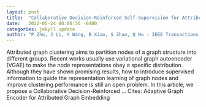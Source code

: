 ```yaml
---
layout: post
title:  "Collaborative Decision-Reinforced Self-Supervision for Attributed Graph Clustering"
date:   2022-05-24 00:00:36 -0400
categories: jekyll update
author: "P Zhu, J Li, Y Wang, B Xiao, S Zhao, Q Hu - IEEE Transactions on Neural Networks …, 2022"
---
```

Attributed graph clustering aims to partition nodes of a graph structure into different groups. Recent works usually use variational graph autoencoder (VGAE) to make the node representations obey a specific distribution. Although they have shown promising results, how to introduce supervised information to guide the representation learning of graph nodes and improve clustering performance is still an open problem. In this article, we propose a Collaborative Decision-Reinforced … Cites: ‪Adaptive Graph Encoder for Attributed Graph Embedding‬